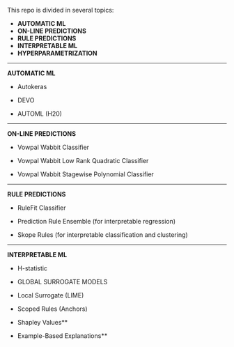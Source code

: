 
This repo is divided in several topics:

* **AUTOMATIC ML**
* **ON-LINE PREDICTIONS**
* **RULE PREDICTIONS**
* **INTERPRETABLE ML**
* **HYPERPARAMETRIZATION**
    
****************************************************************

**AUTOMATIC ML**

* Autokeras

* DEVO

* AUTOML (H20)

****************************************************************

**ON-LINE PREDICTIONS**

* Vowpal Wabbit Classifier

* Vowpal Wabbit Low Rank Quadratic Classifier

* Vowpal Wabbit Stagewise Polynomial Classifier

****************************************************************

**RULE PREDICTIONS**

* RuleFit Classifier

* Prediction Rule Ensemble (for interpretable regression)

* Skope Rules (for interpretable classification and clustering)

****************************************************************

**INTERPRETABLE ML**


* H-statistic

* GLOBAL SURROGATE MODELS

* Local Surrogate (LIME)

* Scoped Rules (Anchors)

* Shapley Values**

* Example-Based Explanations**

